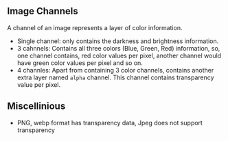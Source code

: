 ## Image Channels  

A channel of an image represents a layer of color information. 

* Single channel: only contains the darkness and brightness information.
* 3 cahnnels: Contains all three colors (Blue, Green, Red) information, so, one channel contains, red color values per pixel, another channel would have green color values per pixel and so on.
* 4 channles: Apart from containing 3 color channels, contains another extra layer named `alpha` channel. This channel contains transparency value per pixel. 




## Miscellinious 

* PNG, webp format has transparency data, Jpeg does not support transparency